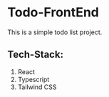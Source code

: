# Todo-FrontEnd
This is a simple todo list project.

## Tech-Stack:
1. React
2. Typescript
3. Tailwind CSS
